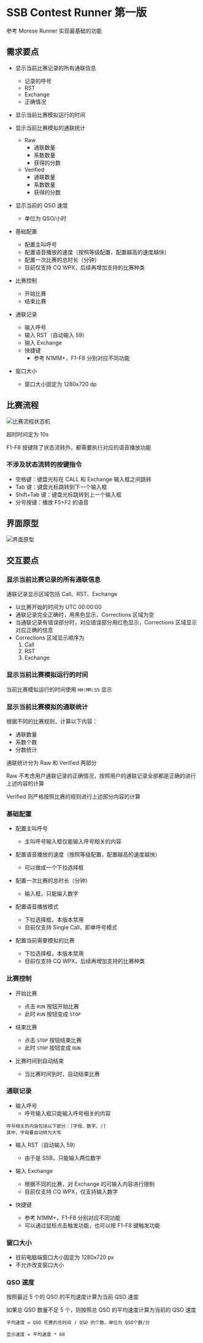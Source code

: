 # SSB Contest Runner 第一版

参考 Morese Runner 实现最基础的功能

## 需求要点

- 显示当前比赛记录的所有通联信息
  - 记录的呼号
  - RST
  - Exchange
  - 正确情况

- 显示当前比赛模拟运行的时间

- 显示当前比赛模拟的通联统计
  - Raw
    - 通联数量
    - 系数数量
    - 获得的分数
  - Verified
    - 通联数量
    - 系数数量
    - 获得的分数

- 显示当前的 QSO 速度
  - 单位为 QSO/小时

- 基础配置
  - 配置主叫呼号
  - 配置语音播放的速度（按照等级配置，配置越高的速度越快）
  - 配置一次比赛的总时长（分钟）
  - 目前仅支持 CQ WPX，后续再增加支持的比赛种类

- 比赛控制
  - 开始比赛
  - 结束比赛

- 通联记录
  - 输入呼号
  - 输入 RST（自动输入 59）
  - 输入 Exchange
  - 快捷键
    - 参考 N1MM+，F1-F8 分别对应不同功能

- 窗口大小
  - 窗口大小固定为 1280x720 dp

## 比赛流程

![比赛流程状态机](https://github.com/user-attachments/assets/c43f8fdc-fb66-4ef2-8dde-17385545a607)

超时时间定为 10s

F1-F8 按键除了状态流转外，都需要执行对应的语音播放功能

### 不涉及状态流转的按键指令

- 空格键：键盘光标在 CALL 和 Exchange 输入框之间跳转
- Tab 键：键盘光标跳转到下一个输入框
- Shift+Tab 键：键盘光标跳转到上一个输入框
- 分号按键：播放 F5+F2 的语音


## 界面原型

![界面原型](https://github.com/user-attachments/assets/eb906032-c1f8-464c-a883-cdda02f58c9b)

## 交互要点

### 显示当前比赛记录的所有通联信息

通联记录显示区域包括 Call、RST、Exchange

- 以比赛开始的时间为 UTC 00:00:00
- 通联记录完全正确时，用黑色显示，Corrections 区域为空
- 当通联记录有错误部分时，对应错误部分用红色显示，Corrections 区域显示对应正确的信息
- Corrections 区域显示顺序为
  1. Call
  2. RST
  3. Exchange

### 显示当前比赛模拟运行的时间

当前比赛模拟运行的时间使用 `HH:MM:SS` 显示

### 显示当前比赛模拟的通联统计

根据不同的比赛规则，计算以下内容：

- 通联数量
- 系数个数
- 分数统计

通联统计分为 Raw 和 Verified 两部分

Raw 不考虑用户通联记录的正确情况，按照用户的通联记录全部都是正确的进行上述内容的计算

Verified 则严格按照比赛的规则进行上述部分内容的计算

### 基础配置

- 配置主叫呼号
  - 主叫呼号输入框仅能输入呼号相关的内容

- 配置语音播放的速度（按照等级配置，配置越高的速度越快）
  - 可以做成一个下拉选择框

- 配置一次比赛的总时长（分钟）
  - 输入框，只能输入数字

- 配置语音播放模式
  - 下拉选择框，本版本禁用
  - 目前仅支持 Single Call，即单呼号模式

- 配置当前需要模拟的比赛
  - 下拉选择框，本版本禁用
  - 目前仅支持 CQ WPX，后续再增加支持的比赛种类

### 比赛控制

- 开始比赛
  - 点击 `RUN` 按钮开始比赛
  - 此时 `RUN` 按钮变成 `STOP`

- 结束比赛
  - 点击 `STOP` 按钮结束比赛
  - 此时 `STOP` 按钮变成 `RUN`

- 比赛时间到自动结束
  - 当比赛时间到时，自动结束比赛

### 通联记录

- 输入呼号
  - 呼号输入框只能输入呼号相关的内容

```
呼号相关的内容包括以下部分：[字母、数字、/]
其中，字母要自动转为大写
```

- 输入 RST（自动输入 59）
  - 由于是 SSB，只能输入两位数字

- 输入 Exchange
  - 根据不同的比赛，对 Exchange 的可输入内容进行限制
  - 目前仅支持 CQ WPX，仅支持输入数字

- 快捷键
  - 参考 N1MM+，F1-F8 分别对应不同功能
  - 可以通过鼠标点击触发功能，也可以按 F1-F8 键触发功能

### 窗口大小

- 目前电脑端窗口大小固定为 1280x720 px
- 不允许改变窗口大小

### QSO 速度

按照最近 5 个的 QSO 的平均速度计算为当前 QSO 速度

如果总 QSO 数量不足 5 个，则按照总 QSO 的平均速度计算为当前的 QSO 速度

```
平均速度 = QSO 花费的总时间 / QSO 的个数，单位为 QSO个数/分

显示速度 = 平均速度 * 60
```